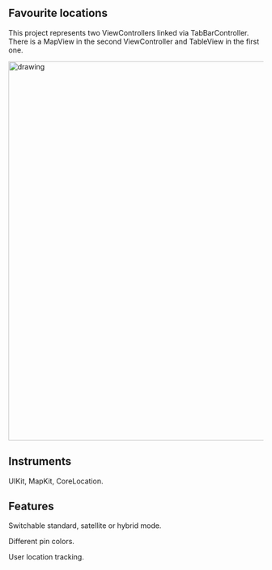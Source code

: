 ## **Favourite locations**

This project represents two ViewControllers linked via TabBarController. There is a MapView in the second ViewController and TableView in the first one.

<img src="readme/map.gif" alt="drawing" width="750" title="map"/>

## **Instruments**

UIKit, MapKit, CoreLocation.

## **Features**
Switchable standard, satellite or hybrid mode.

Different pin colors.

User location tracking.
